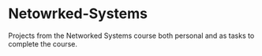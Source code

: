 # Netowrked-Systems
 Projects from the Networked Systems course both personal and as tasks to complete the course.

